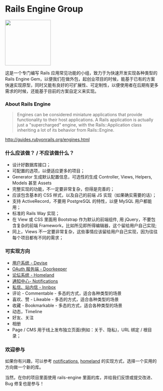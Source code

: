 # Rails Engine Group

<img src="https://avatars3.githubusercontent.com/u/18108597" width="150" />

这是一个专门编写 Rails 应用常见功能的小组，致力于为快速开发实现各种类型的 Rails Engine Gem，以便我们在做外包，起创业项目的时候，能基于已有的方案快速实现原型，同时又能有良好的可扩展性、可定制性，以便使用者在后期有更多需求的时候，还能基于目前的方案自定义来实现。

### About Rails Engine

> Engines can be considered miniature applications that provide functionality to their host applications. A Rails application is actually just a "supercharged" engine, with the Rails::Application class inheriting a lot of its behavior from Rails::Engine.

http://guides.rubyonrails.org/engines.html


### 什么应该做？ / 不应该做什么？

- 设计好数据库接口；
- 可配置的选项，以便适应更多的项目；
- Generator 生成默认配置信息，可选性的生成 Controller, Views, Helpers, Models 甚至 Assets
- 完整实现的功能，不一定要非常复杂，但得是完善的；
- 应该包含基本的 CSS 样式，以及自己的前端 JS 实现（如果确实需要的话）；
- 支持 ActiveRecord，不要用 PostgreSQL 的特性，以便 MySQL 用户都能用；
- 标准的 Rails Way 实现；
- 在 View 或 CSS 里面用 Bootstrap 作为默认的前端组件, 用 jQuery，不要包含复杂的前端 Framework，比如所见即所得编辑器，这个留给用户自己实现;
- 同上，Views 不一定要非常复杂，这些事情应该留给用户自己实现，因为往往每个项目都有不同的需求；

### 可实现方向

- [用户系统 - Devise](https://github.com/plataformatec/devise)
- [OAuth 服务端 - Doorkeeper](https://github.com/doorkeeper-gem/doorkeeper)
- [论坛系统 - Homeland](https://github.com/rails-engine/homeland)
- [通知中心- Notifications](https://github.com/rails-engine/notifications)
- [私信、站内信 - Innbox](https://github.com/rails-engine/innbox)
- 评论 - Commentable - 多态的方式，适合各种类型的场景
- 喜欢、赞 - Likeable - 多态的方式，适合各种类型的场景
- 收藏 - Bookmarkable - 多态的方式，适合各种类型的场景
- 动态，Timeline
- 好友、关注
- 相册
- Page / CMS 用于线上发布独立页面(例如：关于、隐私)，URL 绑定 / 根目录；

### 欢迎参与

如果你有兴趣，可以参考 [notifications](https://github.com/rails-engine/notifications), [homeland](https://github.com/rails-engine/homeland) 的实现方式，选择一个实用的方向做一个新的库。

当然，在你的项目里面使用 rails-engine 里面的库，并给我们反馈或提交改进、Bug 修复也是参与！
